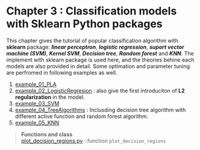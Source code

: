 # Chapter 3 : Classification models with Sklearn Python packages
This chapter gives the tutorial of popular classification algorithm with **sklearn** package: ***linear perceptron***, ***logistic regression***, ***suport vector machine (SVM)***, ***Kernel SVM***, ***Decision tree***, ***Random forest*** and ***KNN***. The implement with sklearn package is used here, and the theories behine each models are also provided in detail. Some optimation and parameter tuning are perfromed in following examples as well.

1. [example_01_PLA](example_01_PLA.ipynb)
2. [example_02_LogisticRegresion](example_02_LogisticRegresion.ipynb) : also give the first introduciton of **L2 regularization** in the model.
3. [example_03_SVM](example_03_SVM.ipynb)
4. [example_04_TreeAlgorithms](example_04_TreeAlgorithms.ipynb) : Inclusding decision tree algorithm with different active function and random forest algorithm.
5. [example_05_KNN](example_05_KNN.ipynb)

> **Functions and class**\
> [plot_decision_regions.py](plot_decision_regions.py) : function `plot_decision_regions`
